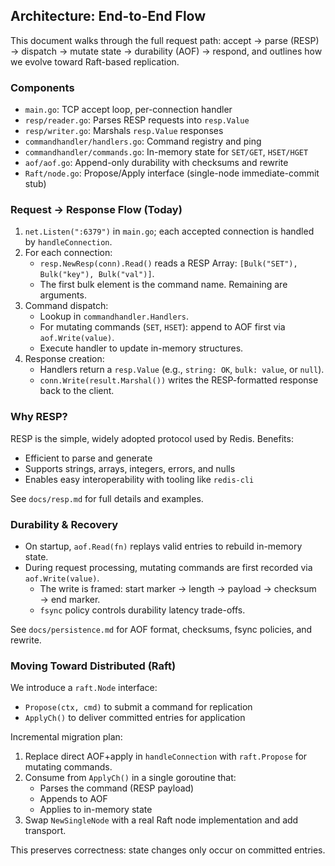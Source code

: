 ## Architecture: End-to-End Flow

This document walks through the full request path: accept → parse (RESP) → dispatch → mutate state → durability (AOF) → respond, and outlines how we evolve toward Raft-based replication.

### Components
- `main.go`: TCP accept loop, per-connection handler
- `resp/reader.go`: Parses RESP requests into `resp.Value`
- `resp/writer.go`: Marshals `resp.Value` responses
- `commandhandler/handlers.go`: Command registry and ping
- `commandhandler/commands.go`: In-memory state for `SET/GET`, `HSET/HGET`
- `aof/aof.go`: Append-only durability with checksums and rewrite
- `Raft/node.go`: Propose/Apply interface (single-node immediate-commit stub)

### Request → Response Flow (Today)
1. `net.Listen(":6379")` in `main.go`; each accepted connection is handled by `handleConnection`.
2. For each connection:
   - `resp.NewResp(conn).Read()` reads a RESP Array: `[Bulk("SET"), Bulk("key"), Bulk("val")]`.
   - The first bulk element is the command name. Remaining are arguments.
3. Command dispatch:
   - Lookup in `commandhandler.Handlers`.
   - For mutating commands (`SET`, `HSET`): append to AOF first via `aof.Write(value)`.
   - Execute handler to update in-memory structures.
4. Response creation:
   - Handlers return a `resp.Value` (e.g., `string: OK`, `bulk: value`, or `null`).
   - `conn.Write(result.Marshal())` writes the RESP-formatted response back to the client.

### Why RESP?
RESP is the simple, widely adopted protocol used by Redis. Benefits:
- Efficient to parse and generate
- Supports strings, arrays, integers, errors, and nulls
- Enables easy interoperability with tooling like `redis-cli`

See `docs/resp.md` for full details and examples.

### Durability & Recovery
- On startup, `aof.Read(fn)` replays valid entries to rebuild in-memory state.
- During request processing, mutating commands are first recorded via `aof.Write(value)`.
  - The write is framed: start marker → length → payload → checksum → end marker.
  - `fsync` policy controls durability latency trade-offs.

See `docs/persistence.md` for AOF format, checksums, fsync policies, and rewrite.

### Moving Toward Distributed (Raft)
We introduce a `raft.Node` interface:
- `Propose(ctx, cmd)` to submit a command for replication
- `ApplyCh()` to deliver committed entries for application

Incremental migration plan:
1. Replace direct AOF+apply in `handleConnection` with `raft.Propose` for mutating commands.
2. Consume from `ApplyCh()` in a single goroutine that:
   - Parses the command (RESP payload)
   - Appends to AOF
   - Applies to in-memory state
3. Swap `NewSingleNode` with a real Raft node implementation and add transport.

This preserves correctness: state changes only occur on committed entries.


